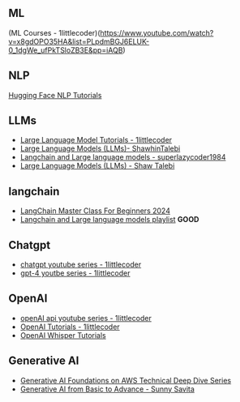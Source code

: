 ## ML
(ML Courses - 1littlecoder)(https://www.youtube.com/watch?v=x8gdOPO35HA&list=PLpdmBGJ6ELUK-0_1dgWe_ufPkTSloZB3E&pp=iAQB)

## NLP
[Hugging Face NLP Tutorials](https://www.youtube.com/watch?v=5ZCh4D2Xc_I&list=PLpdmBGJ6ELUKaJdfKIT2o9ZAvY4AcXaGU&pp=iAQB)

## LLMs
- [Large Language Model Tutorials - 1littlecoder](https://www.youtube.com/watch?v=whireM07DUk&list=PLpdmBGJ6ELULEfPWvvks0HtwzCvQo1zu0&pp=iAQB)
- [Large Language Models (LLMs)- ShawhinTalebi](https://www.youtube.com/watch?v=tFHeUSJAYbE&list=PLz-ep5RbHosU2hnz5ejezwaYpdMutMVB0&pp=iAQB)
- [Langchain and Large language models - superlazycoder1984](https://www.youtube.com/watch?v=PGOwHIEFGiw&list=PL8Ctjqcyssq-zViibB66HdLlQfAqq__Uk&pp=iAQB)
- [Large Language Models (LLMs) - Shaw Talebi](https://www.youtube.com/watch?v=tFHeUSJAYbE&list=PLz-ep5RbHosU2hnz5ejezwaYpdMutMVB0)

## langchain
- [LangChain Master Class For Beginners 2024](https://www.youtube.com/watch?v=yF9kGESAi3M)
- [Langchain and Large language models playlist](https://www.youtube.com/watch?v=PGOwHIEFGiw&list=PL8Ctjqcyssq-zViibB66HdLlQfAqq__Uk) **GOOD**

## Chatgpt
- [chatgpt youtube series - 1littlecoder](https://www.youtube.com/watch?v=Ih1FxMGfUtU&list=PLpdmBGJ6ELULBcVGA9Qmgj3z0j2rwkgNr&pp=iAQB)
- [gpt-4 youtbe series - 1littlecoder](https://www.youtube.com/watch?v=gfWZB9CYEio&list=PLpdmBGJ6ELUJqiQyIMjeyweOy0n_AUlQk&pp=iAQB)

## OpenAI
- [openAI api youtube series - 1littlecoder](https://www.youtube.com/watch?v=Vurdg6yrPL8&list=PLpdmBGJ6ELUIYHjmzYTuePlNRf7yeCACz&pp=iAQB)
- [OpenAI Tutorials - 1littlecoder](https://www.youtube.com/watch?v=zfbVNUFxVhw&list=PLpdmBGJ6ELUKgfimvQxl7xypgCk-GXC6P&pp=iAQB) 
- [OpenAI Whisper Tutorials](https://www.youtube.com/watch?v=ywIyc8l1K1Q&list=PLpdmBGJ6ELUIjFoQz22b6kfz5_k9Gv-YN&pp=iAQB)

## Generative AI
- [Generative AI Foundations on AWS Technical Deep Dive Series](https://www.youtube.com/playlist?list=PLhr1KZpdzukf-xb0lmiU3G89GJXaDbAIF)
- [Generative AI from Basic to Advance -  Sunny Savita](https://www.youtube.com/playlist?list=PLQxDHpeGU14AIu52l2OlIJs9z94yTFR_t)